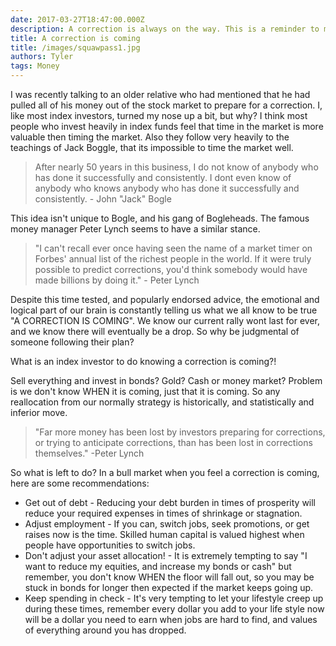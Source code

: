 ```yaml
---
date: 2017-03-27T18:47:00.000Z 
description: A correction is always on the way. This is a reminder to myself to take advantage of good times!
title: A correction is coming
title: /images/squawpass1.jpg
authors: Tyler
tags: Money
---
```



I was recently talking to an older relative who had mentioned that he had pulled all of his money out of the stock market to prepare for a correction. I, like most index investors, turned my nose up a bit, but why? I think most people who invest heavily in index funds feel that time in the market is more valuable then timing the market. Also they follow very heavily to the teachings of Jack Boggle, that its impossible to time the market well.

> After nearly 50 years in this business, I do not know of anybody who has done it successfully and consistently. I dont even know of anybody who knows anybody who has done it successfully and consistently. - John "Jack" Bogle

This idea isn't unique to Bogle, and his gang of Bogleheads. The famous money manager Peter Lynch seems to have a similar stance.

> "I can't recall ever once having seen the name of a market timer on Forbes' annual list of the richest people in the world. If it were truly possible to predict corrections, you'd think somebody would have made billions by doing it." - Peter Lynch

Despite this time tested, and popularly endorsed advice, the emotional and logical part of our brain is constantly telling us what we all know to be true "A CORRECTION IS COMING". We know our current rally wont last for ever, and we know there will eventually be a drop. So why be judgmental of someone following their plan?

What is an index investor to do knowing a correction is coming?!

Sell everything and invest in bonds? Gold? Cash or money market? Problem is we don't know WHEN it is coming, just that it is coming. So any reallocation from our normally strategy is historically, and statistically and inferior move.

> "Far more money has been lost by investors preparing for corrections, or trying to anticipate corrections, than has been lost in corrections themselves." -Peter Lynch

So what is left to do? In a bull market when you feel a correction is coming, here are some recommendations:

* Get out of debt - Reducing your debt burden in times of prosperity will reduce your required expenses in times of shrinkage or stagnation.
* Adjust employment - If you can, switch jobs, seek promotions, or get raises now is the time. Skilled human capital is valued highest when people have opportunities to switch jobs.
* Don't adjust your asset allocation! - It is extremely tempting to say "I want to reduce my equities, and increase my bonds or cash" but remember, you don't know WHEN the floor will fall out, so you may be stuck in bonds for longer then expected if the market keeps going up.
* Keep spending in check - It's very tempting to let your lifestyle creep up during these times, remember every dollar you add to your life style now will be a dollar you need to earn when jobs are hard to find, and values of everything around you has dropped.